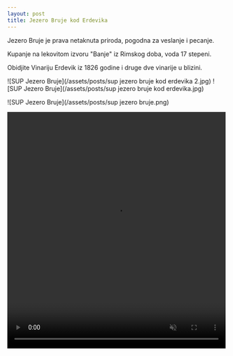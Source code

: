 ```yaml
---
layout: post
title: Jezero Bruje kod Erdevika
---
```


Jezero Bruje je prava netaknuta priroda, pogodna za veslanje i pecanje.

Kupanje na lekovitom izvoru "Banje" iz Rimskog doba, voda 17 stepeni.

Obidjite Vinariju Erdevik iz 1826 godine i druge dve vinarije u blizini.

![SUP Jezero Bruje](/assets/posts/sup jezero bruje kod erdevika 2.jpg)
![SUP Jezero Bruje](/assets/posts/sup jezero bruje kod erdevika.jpg)

![SUP Jezero Bruje](/assets/posts/sup jezero bruje.png)

<div class="row post-image-bg" markdown="1">
 <video width="99%" height="540" autoplay loop muted markdown="1">
  <source src="/assets/posts/sup jezero bruje.mp4" type="video/mp4" markdown="1" >
 </video>
</div>

